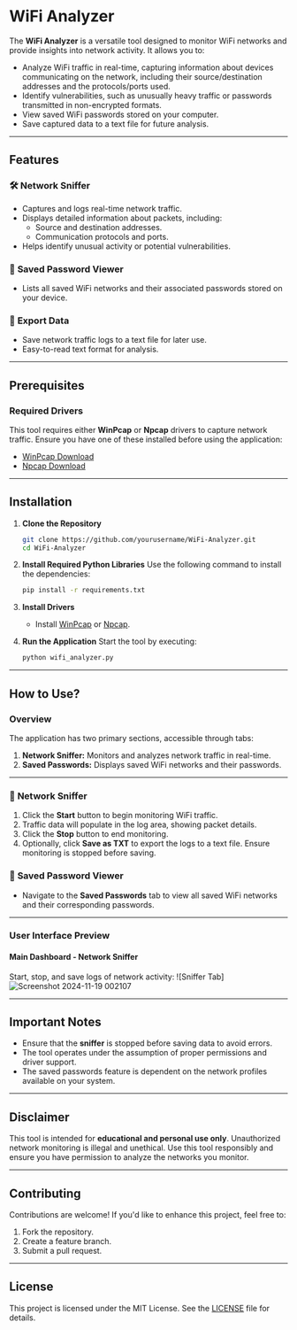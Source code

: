 
# WiFi Analyzer

The **WiFi Analyzer** is a versatile tool designed to monitor WiFi networks and provide insights into network activity. It allows you to:
- Analyze WiFi traffic in real-time, capturing information about devices communicating on the network, including their source/destination addresses and the protocols/ports used.
- Identify vulnerabilities, such as unusually heavy traffic or passwords transmitted in non-encrypted formats.
- View saved WiFi passwords stored on your computer.
- Save captured data to a text file for future analysis.

---

## Features

### 🛠️ **Network Sniffer**
- Captures and logs real-time network traffic.
- Displays detailed information about packets, including:
  - Source and destination addresses.
  - Communication protocols and ports.
- Helps identify unusual activity or potential vulnerabilities.

### 🔑 **Saved Password Viewer**
- Lists all saved WiFi networks and their associated passwords stored on your device.

### 📁 **Export Data**
- Save network traffic logs to a text file for later use.
- Easy-to-read text format for analysis.

---

## Prerequisites

### Required Drivers
This tool requires either **WinPcap** or **Npcap** drivers to capture network traffic. Ensure you have one of these installed before using the application:
- [WinPcap Download](https://www.winpcap.org/install/default.htm)
- [Npcap Download](https://nmap.org/npcap/)

---

## Installation

1. **Clone the Repository**
   ```bash
   git clone https://github.com/yourusername/WiFi-Analyzer.git
   cd WiFi-Analyzer
   ```

2. **Install Required Python Libraries**
   Use the following command to install the dependencies:
   ```bash
   pip install -r requirements.txt
   ```

3. **Install Drivers**
   - Install [WinPcap](https://www.winpcap.org/install/default.htm) or [Npcap](https://nmap.org/npcap/).

4. **Run the Application**
   Start the tool by executing:
   ```bash
   python wifi_analyzer.py
   ```

---

## How to Use?

### Overview
The application has two primary sections, accessible through tabs:
1. **Network Sniffer:** Monitors and analyzes network traffic in real-time.
2. **Saved Passwords:** Displays saved WiFi networks and their passwords.

---

### 📡 **Network Sniffer**

1. Click the **Start** button to begin monitoring WiFi traffic.
2. Traffic data will populate in the log area, showing packet details.
3. Click the **Stop** button to end monitoring.
4. Optionally, click **Save as TXT** to export the logs to a text file. Ensure monitoring is stopped before saving.

### 🔑 **Saved Password Viewer**

- Navigate to the **Saved Passwords** tab to view all saved WiFi networks and their corresponding passwords.

---

### User Interface Preview

#### **Main Dashboard - Network Sniffer**
Start, stop, and save logs of network activity:
![Sniffer Tab]![Screenshot 2024-11-19 002107](https://github.com/user-attachments/assets/7653d213-95fd-4c58-8084-00af77468a9b)




---

## Important Notes

- Ensure that the **sniffer** is stopped before saving data to avoid errors.
- The tool operates under the assumption of proper permissions and driver support.
- The saved passwords feature is dependent on the network profiles available on your system.

---

## Disclaimer

This tool is intended for **educational and personal use only**. Unauthorized network monitoring is illegal and unethical. Use this tool responsibly and ensure you have permission to analyze the networks you monitor.

---

## Contributing

Contributions are welcome! If you'd like to enhance this project, feel free to:
1. Fork the repository.
2. Create a feature branch.
3. Submit a pull request.

---

## License

This project is licensed under the MIT License. See the [LICENSE](LICENSE) file for details.
